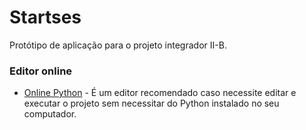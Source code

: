 # Startses

Protótipo de aplicação para o projeto integrador II-B.

### Editor online
* [Online Python] - É um editor recomendado caso necessite editar e executar o projeto sem necessitar do Python instalado no seu computador.

[Online Python]: <https://www.online-python.com/>